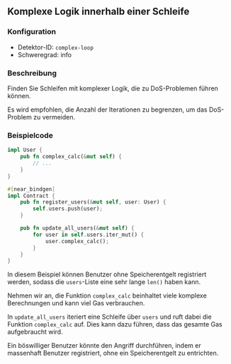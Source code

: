 
## Komplexe Logik innerhalb einer Schleife

### Konfiguration

* Detektor-ID: `complex-loop`
* Schweregrad: info

### Beschreibung

Finden Sie Schleifen mit komplexer Logik, die zu DoS-Problemen führen können.

Es wird empfohlen, die Anzahl der Iterationen zu begrenzen, um das DoS-Problem zu vermeiden.

### Beispielcode

```rust
impl User {
    pub fn complex_calc(&mut self) {
        // ...
    }
}

#[near_bindgen]
impl Contract {
    pub fn register_users(&mut self, user: User) {
        self.users.push(user);
    }

    pub fn update_all_users(&mut self) {
        for user in self.users.iter_mut() {
            user.complex_calc();
        }
    }
}
```

In diesem Beispiel können Benutzer ohne Speicherentgelt registriert werden, sodass die `users`-Liste eine sehr lange `len()` haben kann.

Nehmen wir an, die Funktion `complex_calc` beinhaltet viele komplexe Berechnungen und kann viel Gas verbrauchen.

In `update_all_users` iteriert eine Schleife über `users` und ruft dabei die Funktion `complex_calc` auf. Dies kann dazu führen, dass das gesamte Gas aufgebraucht wird.

Ein böswilliger Benutzer könnte den Angriff durchführen, indem er massenhaft Benutzer registriert, ohne ein Speicherentgelt zu entrichten.
